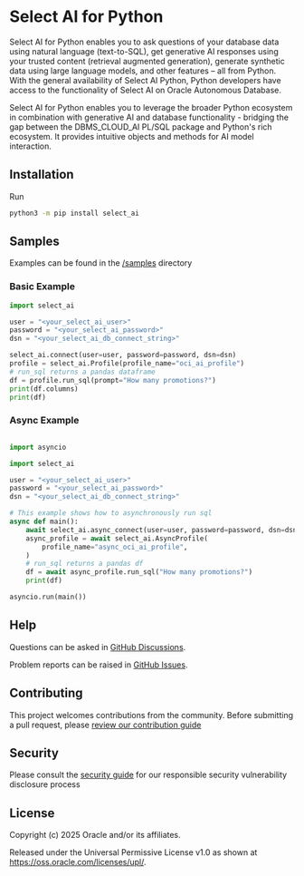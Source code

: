 # Select AI for Python


Select AI for Python enables you to ask questions of your database data using natural language (text-to-SQL), get generative AI responses using your trusted content (retrieval augmented generation), generate synthetic data using large language models, and other features – all from Python. With the general availability of Select AI Python, Python developers have access to the functionality of Select AI on Oracle Autonomous Database.

Select AI for Python enables you to leverage the broader Python ecosystem in combination with generative AI and database functionality - bridging the gap between the DBMS_CLOUD_AI PL/SQL package and Python's rich ecosystem. It provides intuitive objects and methods for AI model interaction.


## Installation

Run
```bash
python3 -m pip install select_ai
```

## Samples

Examples can be found in the [/samples][samples] directory

### Basic Example

```python
import select_ai

user = "<your_select_ai_user>"
password = "<your_select_ai_password>"
dsn = "<your_select_ai_db_connect_string>"

select_ai.connect(user=user, password=password, dsn=dsn)
profile = select_ai.Profile(profile_name="oci_ai_profile")
# run_sql returns a pandas dataframe
df = profile.run_sql(prompt="How many promotions?")
print(df.columns)
print(df)
```

### Async Example

```python

import asyncio

import select_ai

user = "<your_select_ai_user>"
password = "<your_select_ai_password>"
dsn = "<your_select_ai_db_connect_string>"

# This example shows how to asynchronously run sql
async def main():
    await select_ai.async_connect(user=user, password=password, dsn=dsn)
    async_profile = await select_ai.AsyncProfile(
        profile_name="async_oci_ai_profile",
    )
    # run_sql returns a pandas df
    df = await async_profile.run_sql("How many promotions?")
    print(df)

asyncio.run(main())

```
## Help

Questions can be asked in [GitHub Discussions][ghdiscussions].

Problem reports can be raised in [GitHub Issues][ghissues].

## Contributing

This project welcomes contributions from the community. Before submitting a pull request, please [review our contribution guide][contributing]

## Security

Please consult the [security guide][security] for our responsible security vulnerability disclosure process

## License

Copyright (c) 2025 Oracle and/or its affiliates.

Released under the Universal Permissive License v1.0 as shown at
<https://oss.oracle.com/licenses/upl/>.

[contributing]: https://github.com/oracle/python-select-ai/blob/main/CONTRIBUTING.md
[ghdiscussions]: https://github.com/oracle/python-select-ai/discussions
[ghissues]: https://github.com/oracle/python-select-ai/issues
[samples]: https://github.com/oracle/python-select-ai/tree/main/samples
[security]: https://github.com/oracle/python-select-ai/blob/main/SECURITY.md